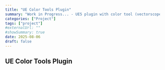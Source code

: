 ```yaml
---
title: "UE Color Tools Plugin"
summary: "Work in Progress... - UE5 plugin with color tool (vectorscope, histogram, waveform)"
categories: ["Project"]
tags: ["project"]
#externalUrl: ""
#showSummary: true
date: 2025-08-06
draft: false
---
```


## UE Color Tools Plugin




